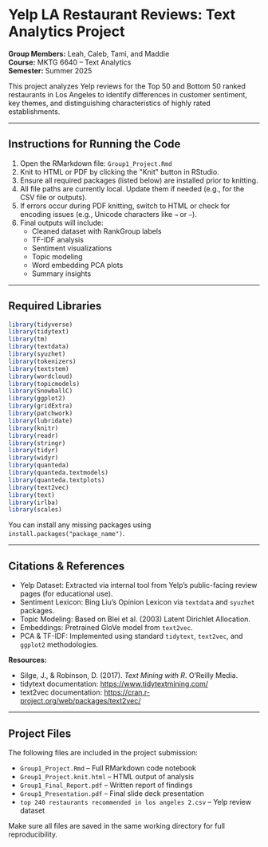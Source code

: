 # Yelp LA Restaurant Reviews: Text Analytics Project
**Group Members:** Leah, Caleb, Tami, and Maddie  
**Course:** MKTG 6640 – Text Analytics  
**Semester:** Summer 2025

This project analyzes Yelp reviews for the Top 50 and Bottom 50 ranked restaurants in Los Angeles to identify differences in customer sentiment, key themes, and distinguishing characteristics of highly rated establishments.

---

## Instructions for Running the Code

1. Open the RMarkdown file: `Group1_Project.Rmd`
2. Knit to HTML or PDF by clicking the "Knit" button in RStudio.
3. Ensure all required packages (listed below) are installed prior to knitting.
4. All file paths are currently local. Update them if needed (e.g., for the CSV file or outputs).
5. If errors occur during PDF knitting, switch to HTML or check for encoding issues (e.g., Unicode characters like `→` or `–`).
6. Final outputs will include:
   - Cleaned dataset with RankGroup labels
   - TF-IDF analysis
   - Sentiment visualizations
   - Topic modeling
   - Word embedding PCA plots
   - Summary insights

---

## Required Libraries

```r
library(tidyverse)
library(tidytext)
library(tm)
library(textdata)
library(syuzhet)
library(tokenizers)
library(textstem)
library(wordcloud)
library(topicmodels)
library(SnowballC)
library(ggplot2)
library(gridExtra)
library(patchwork)
library(lubridate)
library(knitr)
library(readr)
library(stringr)
library(tidyr)
library(widyr)
library(quanteda)
library(quanteda.textmodels)
library(quanteda.textplots)
library(text2vec)
library(text)
library(irlba)
library(scales)
```

You can install any missing packages using `install.packages("package_name")`.

---

## Citations & References

- Yelp Dataset: Extracted via internal tool from Yelp’s public-facing review pages (for educational use).
- Sentiment Lexicon: Bing Liu’s Opinion Lexicon via `textdata` and `syuzhet` packages.
- Topic Modeling: Based on Blei et al. (2003) Latent Dirichlet Allocation.
- Embeddings: Pretrained GloVe model from `text2vec`.
- PCA & TF-IDF: Implemented using standard `tidytext`, `text2vec`, and `ggplot2` methodologies.

**Resources:**
- Silge, J., & Robinson, D. (2017). *Text Mining with R*. O’Reilly Media.
- tidytext documentation: https://www.tidytextmining.com/
- text2vec documentation: https://cran.r-project.org/web/packages/text2vec/

---

## Project Files

The following files are included in the project submission:

- `Group1_Project.Rmd` – Full RMarkdown code notebook
- `Group1_Project.knit.html` – HTML output of analysis
- `Group1_Final_Report.pdf` – Written report of findings
- `Group1_Presentation.pdf` – Final slide deck presentation
- `top 240 restaurants recommended in los angeles 2.csv` – Yelp review dataset

Make sure all files are saved in the same working directory for full reproducibility.



